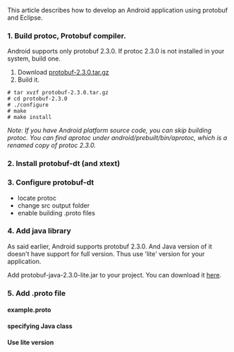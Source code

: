 
This article describes how to develop an Android application using protobuf and Eclipse.

### 1. Build protoc, Protobuf compiler.

Android supports only protobuf 2.3.0. If protoc 2.3.0 is not installed in your system, build one.

  1. Download [protobuf-2.3.0.tar.gz](https://code.google.com/p/protobuf/downloads/detail?name=protobuf-2.3.0.tar.gz&)
  2. Build it.

    # tar xvzf protobuf-2.3.0.tar.gz
    # cd protobuf-2.3.0
    # ./configure
    # make
    # make install

*Note: If you have Android platform source code, you can skip building protoc. You can find aprotoc under android/prebuilt/bin/aprotoc, which is a renamed copy of protoc 2.3.0.*

### 2. Install protobuf-dt (and xtext)

### 3. Configure protobuf-dt
  - locate protoc
  - change src output folder
  - enable building .proto files    

### 4. Add java library
As said earlier, Android supports protobuf 2.3.0. And Java version of it doesn't have support for full version. Thus use 'lite' version for your application.

Add protobuf-java-2.3.0-lite.jar to your project. You can download it [here](https://code.google.com/p/libphonenumber/source/browse/trunk/java/lib/protobuf-java-2.3.0-lite.jar?r=3).

### 5. Add .proto file

#### example.proto

#### specifying Java class

#### Use lite version


